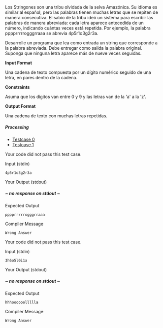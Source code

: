 Los Stringones son una tribu olvidada de la selva Amazónica. Su idioma es similar al español, pero las palabras tienen muchas letras que se repiten de manera consecutiva. El sabio de la tribu ideó un sistema para escribir las palabras de manera abreviada: cada letra aparece antecedida de un número, indicando cuántas veces está repetida. Por ejemplo, la palabra pppprrrrrogggrraaa se abrevia 4p5r1o3g2r3a.

Desarrolle un programa que lea como entrada un string que corresponde a la palabra abreviada. Debe entregar como salida la palabra original. Suponga que ninguna letra aparece más de nueve veces seguidas.

**Input Format**

Una cadena de texto compuesta por un dígito numérico seguido de una letra, en pares dentro de la cadena.

**Constraints**

Asuma que los dígitos van entre 0 y 9 y las letras van de la 'a' a la 'z'.

**Output Format**

Una cadena de texto con muchas letras repetidas.

##### Processing

-   [Testcase 0](chrome-extension://pcmpcfapbekmbjjkdalcgopdkipoggdi/#testcase1)
-   [Testcase 1](chrome-extension://pcmpcfapbekmbjjkdalcgopdkipoggdi/#testcase2)

Your code did not pass this test case.

Input (stdin)

```
4p5r1o3g2r3a
```

Your Output (stdout)

##### ~ no response on stdout ~

Expected Output

```
pppprrrrrogggrraaa
```

Compiler Message

```
Wrong Answer
```

Your code did not pass this test case.

Input (stdin)

```
3h6o5l0i1a
```

Your Output (stdout)

##### ~ no response on stdout ~

Expected Output

```
hhhoooooollllla
```

Compiler Message

```
Wrong Answer
```